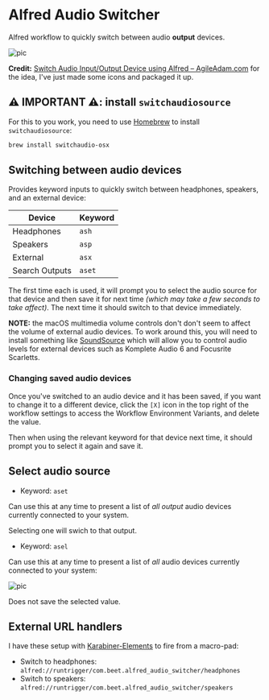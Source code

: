 # Alfred Audio Switcher

Alfred workflow to quickly switch between audio **output** devices.

![pic](images/icon.png)

**Credit:** [Switch Audio Input/Output Device using Alfred – AgileAdam.com](https://agileadam.com/2020/05/switch-audio-input-output-device-using-alfred/) for the idea, I've just made some icons and packaged it up.

## ⚠️ IMPORTANT ⚠️: install `switchaudiosource`

For this to you work, you need to use [Homebrew](https://brew.sh/) to install `switchaudiosource`:

```bash
brew install switchaudio-osx
```

## Switching between audio devices

Provides keyword inputs to quickly switch between headphones, speakers, and an external device:

| Device           | Keyword |
| ---------------- | ------- |
| Headphones       | `ash`   |
| Speakers         | `asp`   |
| External         | `asx`   |
| Search Outputs   | `aset`  |

The first time each is used, it will prompt you to select the audio source for that device and then save it for next time _(which may take a few seconds to take affect)_. The next time it should switch to that device immediately.

**NOTE:** the macOS multimedia volume controls don't don't seem to affect the volume of external audio devices. To work around this, you will need to install something like [SoundSource](https://rogueamoeba.com/soundsource/) which will allow you to control audio levels for external devices such as Komplete Audio 6 and Focusrite Scarletts.

### Changing saved audio devices

Once you've switched to an audio device and it has been saved, if you want to change it to a different device, click the `[X]` icon in the top right of the workflow settings to access the Workflow Environment Variants, and delete the value.

Then when using the relevant keyword for that device next time, it should prompt you to select it again and save it.

## Select audio source

* Keyword: `aset`

Can use this at any time to present a list of _all output_ audio devices currently connected to your system. 

Selecting one will swich to that output.

* Keyword: `asel`

Can use this at any time to present a list of _all_ audio devices currently connected to your system:

![pic](images/select_audio_device.png)

Does not save the selected value.

## External URL handlers

I have these setup with [Karabiner-Elements](https://karabiner-elements.pqrs.org) to fire from a macro-pad:

* Switch to headphones: `alfred://runtrigger/com.beet.alfred_audio_switcher/headphones`
* Switch to speakers: `alfred://runtrigger/com.beet.alfred_audio_switcher/speakers`


